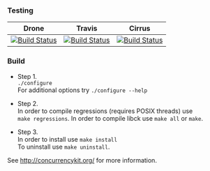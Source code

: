 ### Testing

| Drone | Travis | Cirrus |
| -------- | ------ | ------- |
| [![Build Status](https://cloud.drone.io/api/badges/concurrencykit/ck/status.svg)](https://cloud.drone.io/concurrencykit/ck) | [![Build Status](https://travis-ci.org/concurrencykit/ck.svg)](https://travis-ci.org/concurrencykit/ck) | [![Build Status](https://api.cirrus-ci.com/github/concurrencykit/ck.svg)](https://cirrus-ci.com/github/concurrencykit/ck) |

### Build

* Step 1.  
        `./configure`  
        For additional options try `./configure --help`  

* Step 2.  
        In order to compile regressions (requires POSIX threads) use  
        `make regressions`. In order to compile libck use `make all` or `make`.  

* Step 3.  
	In order to install use `make install`  
	To uninstall use `make uninstall`.  

See http://concurrencykit.org/ for more information.
